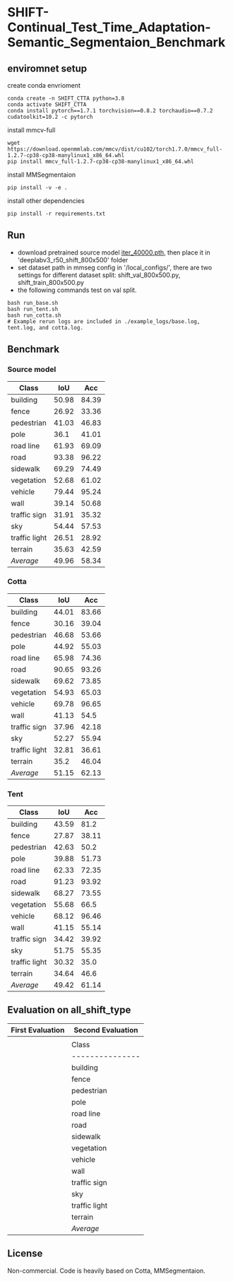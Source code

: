 # SHIFT-Continual_Test_Time_Adaptation-Semantic_Segmentaion_Benchmark

## enviromnet setup
create conda envrioment
```
conda create -n SHIFT_CTTA python=3.8
conda activate SHIFT_CTTA
conda install pytorch==1.7.1 torchvision==0.8.2 torchaudio==0.7.2 cudatoolkit=10.2 -c pytorch
```
install mmcv-full
```
wget https://download.openmmlab.com/mmcv/dist/cu102/torch1.7.0/mmcv_full-1.2.7-cp38-cp38-manylinux1_x86_64.whl
pip install mmcv_full-1.2.7-cp38-cp38-manylinux1_x86_64.whl
```

install MMSegmentaion
```
pip install -v -e .
```

install other dependencies
```
pip install -r requirements.txt
```


## Run
- download pretrained source model [iter_40000.pth](https://drive.google.com/file/d/1J7a8k-XBi9LGNhciOw5xzmQ-GAb-tff6/view?usp=sharing), then place it in 'deeplabv3_r50_shift_800x500' folder
- set dataset path in mmseg config in '/local_configs/', there are two settings for different dataset split: shift_val_800x500.py, shift_train_800x500.py 
- the following commands test on val split.
```
bash run_base.sh
bash run_tent.sh
bash run_cotta.sh
# Example rerun logs are included in ./example_logs/base.log, tent.log, and cotta.log.
```
## Benchmark

### Source model
| Class         | IoU   | Acc   |
|---------------|-------|-------|
| building      | 50.98 | 84.39 |
| fence         | 26.92 | 33.36 |
| pedestrian    | 41.03 | 46.83 |
| pole          | 36.1  | 41.01 |
| road line     | 61.93 | 69.09 |
| road          | 93.38 | 96.22 |
| sidewalk      | 69.29 | 74.49 |
| vegetation    | 52.68 | 61.02 |
| vehicle       | 79.44 | 95.24 |
| wall          | 39.14 | 50.68 |
| traffic sign  | 31.91 | 35.32 |
| sky           | 54.44 | 57.53 |
| traffic light | 26.51 | 28.92 |
| terrain       | 35.63 | 42.59 |
| *Average*     | 49.96 | 58.34 |


### Cotta

| Class         | IoU   | Acc   |
|---------------|-------|-------|
| building      | 44.01 | 83.66 |
| fence         | 30.16 | 39.04 |
| pedestrian    | 46.68 | 53.66 |
| pole          | 44.92 | 55.03 |
| road line     | 65.98 | 74.36 |
| road          | 90.65 | 93.26 |
| sidewalk      | 69.62 | 73.85 |
| vegetation    | 54.93 | 65.03 |
| vehicle       | 69.78 | 96.65 |
| wall          | 41.13 | 54.5  |
| traffic sign  | 37.96 | 42.18 |
| sky           | 52.27 | 55.94 |
| traffic light | 32.81 | 36.61 |
| terrain       | 35.2  | 46.04 |
| *Average*     | 51.15 | 62.13 |


### Tent

| Class         | IoU   | Acc   |
|---------------|-------|-------|
| building      | 43.59 | 81.2  |
| fence         | 27.87 | 38.11 |
| pedestrian    | 42.63 | 50.2  |
| pole          | 39.88 | 51.73 |
| road line     | 62.33 | 72.35 |
| road          | 91.23 | 93.92 |
| sidewalk      | 68.27 | 73.55 |
| vegetation    | 55.68 | 66.5  |
| vehicle       | 68.12 | 96.46 |
| wall          | 41.15 | 55.14 |
| traffic sign  | 34.42 | 39.92 |
| sky           | 51.75 | 55.35 |
| traffic light | 30.32 | 35.0  |
| terrain       | 34.64 | 46.6  |
| *Average*     | 49.42 | 61.14 |

## Evaluation on all_shift_type

| First Evaluation | Second Evaluation |
|------------------|-------------------|
|                  |                   |
| | Class         | IoU   | Acc   | | Class         | IoU   | Acc   |
| |---------------|-------|-------| |---------------|-------|-------|
| | building      | 44.01 | 83.66 | | building      | 43.59 | 81.2  |
| | fence         | 30.16 | 39.04 | | fence         | 27.87 | 38.11 |
| | pedestrian    | 46.68 | 53.66 | | pedestrian    | 42.63 | 50.2  |
| | pole          | 44.92 | 55.03 | | pole          | 39.88 | 51.73 |
| | road line     | 65.98 | 74.36 | | road line     | 62.33 | 72.35 |
| | road          | 90.65 | 93.26 | | road          | 91.23 | 93.92 |
| | sidewalk      | 69.62 | 73.85 | | sidewalk      | 68.27 | 73.55 |
| | vegetation    | 54.93 | 65.03 | | vegetation    | 55.68 | 66.5  |
| | vehicle       | 69.78 | 96.65 | | vehicle       | 68.12 | 96.46 |
| | wall          | 41.13 | 54.5  | | wall          | 41.15 | 55.14 |
| | traffic sign  | 37.96 | 42.18 | | traffic sign  | 34.42 | 39.92 |
| | sky           | 52.27 | 55.94 | | sky           | 51.75 | 55.35 |
| | traffic light | 32.81 | 36.61 | | traffic light | 30.32 | 35.0  |
| | terrain       | 35.2  | 46.04 | | terrain       | 34.64 | 46.6  |
| | *Average*     | 51.15 | 62.13 | | *Average*     | 49.42 | 61.14 |


## License
Non-commercial. Code is heavily based on Cotta, MMSegmentaion. 

